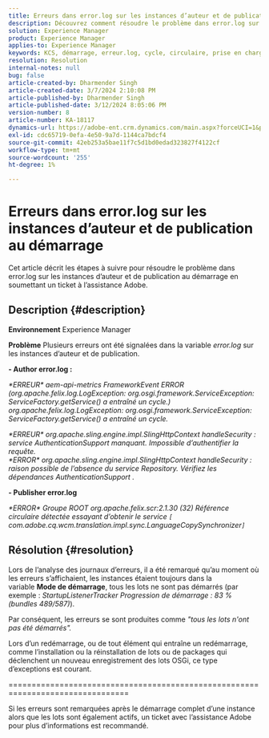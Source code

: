 ```yaml
---
title: Erreurs dans error.log sur les instances d’auteur et de publication au démarrage
description: Découvrez comment résoudre le problème dans error.log sur les instances d’auteur et de publication au démarrage.
solution: Experience Manager
product: Experience Manager
applies-to: Experience Manager
keywords: KCS, démarrage, erreur.log, cycle, circulaire, prise en charge de l’authentification, erreurs, instances d’auteur, instance de publication, FAQ
resolution: Resolution
internal-notes: null
bug: false
article-created-by: Dharmender Singh
article-created-date: 3/7/2024 2:10:08 PM
article-published-by: Dharmender Singh
article-published-date: 3/12/2024 8:05:06 PM
version-number: 8
article-number: KA-18117
dynamics-url: https://adobe-ent.crm.dynamics.com/main.aspx?forceUCI=1&pagetype=entityrecord&etn=knowledgearticle&id=a9330262-8cdc-ee11-904d-6045bd006d92
exl-id: cdc65719-0efa-4e50-9a7d-1144ca7bdcf4
source-git-commit: 42eb253a5bae11f7c5d1bd0edad323827f4122cf
workflow-type: tm+mt
source-wordcount: '255'
ht-degree: 1%

---
```


# Erreurs dans error.log sur les instances d’auteur et de publication au démarrage


Cet article décrit les étapes à suivre pour résoudre le problème dans error.log sur les instances d’auteur et de publication au démarrage en soumettant un ticket à l’assistance Adobe.

## Description {#description}


<b>Environnement</b>
Experience Manager

<b>Problème</b>
Plusieurs erreurs ont été signalées dans la variable *error.log* sur les instances d’auteur et de publication.

<b>- Author error.log :</b>

*\*ERREUR\* aem-api-metrics FrameworkEvent ERROR (org.apache.felix.log.LogException: org.osgi.framework.ServiceException: ServiceFactory.getService() a entraîné un cycle.)
<br>org.apache.felix.log.LogException: org.osgi.framework.ServiceException: ServiceFactory.getService() a entraîné un cycle.*



*\*ERREUR\* org.apache.sling.engine.impl.SlingHttpContext handleSecurity : service AuthenticationSupport manquant. Impossible d’authentifier la requête.
<br>\*ERROR\* org.apache.sling.engine.impl.SlingHttpContext handleSecurity : raison possible de l’absence du service Repository. Vérifiez les dépendances AuthenticationSupport .*



<b>- Publisher error.log</b>

*\*ERROR\* Groupe ROOT org.apache.felix.scr:2.1.30 (32) Référence circulaire détectée essayant d’obtenir le service `[` com.adobe.cq.wcm.translation.impl.sync.LanguageCopySynchronizer`]`*






## Résolution {#resolution}


Lors de l’analyse des journaux d’erreurs, il a été remarqué qu’au moment où les erreurs s’affichaient, les instances étaient toujours dans la variable <b>Mode de démarrage</b>, tous les lots ne sont pas démarrés (par exemple : *StartupListenerTracker Progression de démarrage : 83 % (bundles 489/587)*).

Par conséquent, les erreurs se sont produites comme *&quot;tous les lots n&#39;ont pas été démarrés&quot;.*

Lors d’un redémarrage, ou de tout élément qui entraîne un redémarrage, comme l’installation ou la réinstallation de lots ou de packages qui déclenchent un nouveau enregistrement des lots OSGi, ce type d’exceptions est courant.



================================================================================

Si les erreurs sont remarquées après le démarrage complet d’une instance alors que les lots sont également actifs, un ticket avec l’assistance Adobe pour plus d’informations est recommandé.
